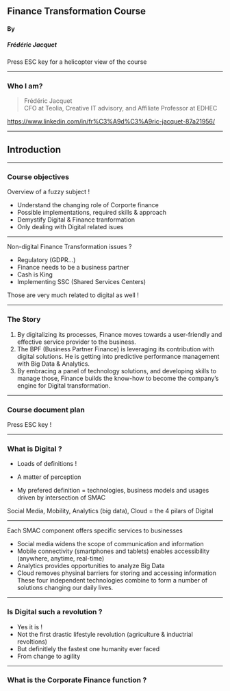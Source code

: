 ## Finance Transformation Course
#### By
##### Frédéric Jacquet


Press ESC key for a helicopter view of the course

---

### Who I am?

> Frédéric Jacquet<br />
> CFO at Teolia, Creative IT advisory, and Affiliate Professor at EDHEC

https://www.linkedin.com/in/fr%C3%A9d%C3%A9ric-jacquet-87a21956/

---

## Introduction

----

### Course objectives

Overview of a fuzzy subject !  

- Understand the changing role of Corporte finance
- Possible implementations, required skills & approach
- Demystify Digital & Finance tranformation  
- Only dealing with Digital related isues

----

Non-digital Finance Transformation issues ? 

- Regulatory (GDPR...)
- Finance needs to be a business partner
- Cash is King
- Implementing SSC (Shared Services Centers)  

Those are very much related to digital as well !   

----

### The Story

1. By digitalizing its processes, Finance moves towards a user-friendly and effective service provider to the business.  
2. The BPF (Business Partner Finance) is leveraging its contribution with digital solutions. He is getting into predictive performance management with Big Data & Analytics.  
3. By embracing a panel of technology solutions, and developing skills to manage those, Finance builds the know-how to become the company’s engine for Digital transformation.

----

### Course document plan

Press ESC key !

----

### What is Digital ?

- Loads of definitions !    

- A matter of perception   

- My prefered definition = technologies, business models and usages driven by intersection of SMAC   

Social Media, Mobility, Analytics (big data), Cloud = the 4 pilars of Digital

----

Each SMAC component offers specific services to businesses  
- Social media widens the scope of communication and information 
- Mobile connectivity (smartphones and tablets) enables accessibility (anywhere, anytime, real-time)
- Analytics provides opportunities to analyze Big Data  
- Cloud removes physinal barriers for storing and accessing information  
These four independent technologies combine to form a number of solutions changing our daily lives. 

----

### Is Digital such a revolution ? 

- Yes it is !  
- Not the first drastic lifestyle revolution (agriculture & inductrial revoltions)  
- But definitlely the fastest one humanity ever faced   
- From change to agility    

----

### What is the Corporate Finance function ?

